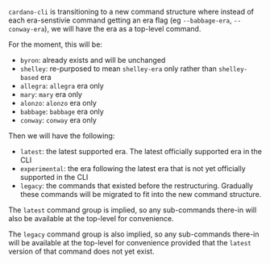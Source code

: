 `cardano-cli` is transitioning to a new command structure where instead of each
era-senstivie command getting an era flag (eg `--babbage-era`, `--conway-era`),
we will have the era as a top-level command.

For the moment, this will be:

* `byron`: already exists and will be unchanged
* `shelley`: re-purposed to mean `shelley-era` only rather than `shelley-based` era
* `allegra`: `allegra` era only
* `mary`: `mary` era only
* `alonzo`: `alonzo` era only
* `babbage`: `babbage` era only
* `conway`: `conway` era only

Then we will have the following:

* `latest`: the latest supported era.  The latest officially supported era in the CLI
* `experimental`: the era following the latest era that is not yet officially supported in the CLI
* `legacy`: the commands that existed before the restructuring.  Gradually these commands
  will be migrated to fit into the new command structure.

The `latest` command group is implied, so any sub-commands there-in will also be available
at the top-level for convenience.

The `legacy` command group is also implied, so any sub-commands there-in will be
available at the top-level for convenience provided that the `latest` version of that
command does not yet exist.
